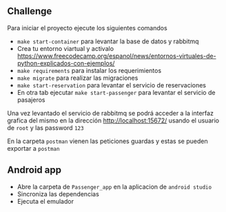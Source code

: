 ## Challenge

Para iniciar el proyecto ejecute los siguientes comandos

* `make start-container` para levantar la base de datos y rabbitmq
* Crea tu entorno viartual y activalo <https://www.freecodecamp.org/espanol/news/entornos-virtuales-de-python-explicados-con-ejemplos/>
* `make requirements` para instalar los requerimientos
* `make migrate` para realizar las migraciones
* `make start-reservation` para levantar el servicio de reservaciones
* En otra tab ejecutar `make start-passenger` para levantar el servicio de pasajeros

Una vez levantado el servicio de rabbitmq se podrá acceder a la interfaz grafica del mismo en la dirección <http://localhost:15672/> usando el usuario de `root` y las password `123`

En la carpeta `postman` vienen las peticiones guardas y estas se pueden exportar a `postman`

## Android app

* Abre la carpeta de `Passenger_app` en la aplicacion de `android studio`
* Sincroniza las dependencias
* Ejecuta el emulador
